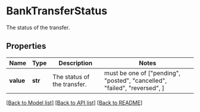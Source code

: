 # BankTransferStatus

The status of the transfer.
## Properties
Name | Type | Description | Notes
------------ | ------------- | ------------- | -------------
**value** | **str** | The status of the transfer. |  must be one of ["pending", "posted", "cancelled", "failed", "reversed", ]

[[Back to Model list]](../README.md#documentation-for-models) [[Back to API list]](../README.md#documentation-for-api-endpoints) [[Back to README]](../README.md)


